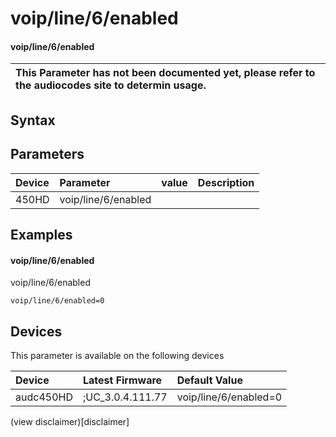 ﻿---
description: voip/line/6/enabled
search: false
---

# voip/line/6/enabled

#### voip/line/6/enabled


| This Parameter has not been documented yet, please refer to the audiocodes site to determin usage.  | 
| :--- |

## Syntax

## Parameters
|Device|Parameter|value|Description|
|:---|:---|:---|:---|
| 450HD | voip/line/6/enabled |  |  |

## Examples
#### voip/line/6/enabled

voip/line/6/enabled

```
voip/line/6/enabled=0
```

## Devices
This parameter is available on the following devices

| Device | Latest Firmware | Default Value |
|:---|:---|:---|
| audc450HD | ;UC_3.0.4.111.77 | voip/line/6/enabled=0 

(view disclaimer)[disclaimer]
